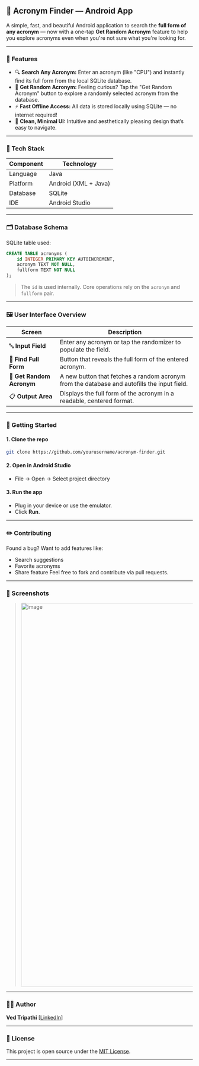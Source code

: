 ## 📱 Acronym Finder — Android App

A simple, fast, and beautiful Android application to search the **full form of any acronym** — now with a one-tap **Get Random Acronym** feature to help you explore acronyms even when you're not sure what you're looking for.

---

### 🎯 Features

* 🔍 **Search Any Acronym:** Enter an acronym (like "CPU") and instantly find its full form from the local SQLite database.
* 🎲 **Get Random Acronym:** Feeling curious? Tap the "Get Random Acronym" button to explore a randomly selected acronym from the database.
* ⚡ **Fast Offline Access:** All data is stored locally using SQLite — no internet required!
* 🧠 **Clean, Minimal UI:** Intuitive and aesthetically pleasing design that’s easy to navigate.

---

### 🧱 Tech Stack

| Component | Technology           |
| --------- | -------------------- |
| Language  | Java                 |
| Platform  | Android (XML + Java) |
| Database  | SQLite               |
| IDE       | Android Studio       |

---

### 🗂️ Database Schema

SQLite table used:

```sql
CREATE TABLE acronyms (
    id INTEGER PRIMARY KEY AUTOINCREMENT,
    acronym TEXT NOT NULL,
    fullform TEXT NOT NULL
);
```

> The `id` is used internally. Core operations rely on the `acronym` and `fullform` pair.

---

### 🖼️ User Interface Overview

| Screen                    | Description                                                                                 |
| ------------------------- | ------------------------------------------------------------------------------------------- |
| 🔤 **Input Field**        | Enter any acronym or tap the randomizer to populate the field.                              |
| 📘 **Find Full Form**     | Button that reveals the full form of the entered acronym.                                   |
| 🎲 **Get Random Acronym** | A new button that fetches a random acronym from the database and autofills the input field. |
| 📋 **Output Area**        | Displays the full form of the acronym in a readable, centered format.                       |

---

### 🚀 Getting Started

#### 1. Clone the repo

```bash
git clone https://github.com/yourusername/acronym-finder.git
```

#### 2. Open in Android Studio

* File → Open → Select project directory

#### 3. Run the app

* Plug in your device or use the emulator.
* Click **Run**.

---

### ✏️ Contributing

Found a bug? Want to add features like:

* Search suggestions
* Favorite acronyms
* Share feature
  Feel free to fork and contribute via pull requests.

---

### 📸 Screenshots

> <img width="1919" height="1032" alt="image" src="https://github.com/user-attachments/assets/5078ee01-708b-480d-9ff9-d7100004a26d" />


---

### 🧑‍💻 Author

**Ved Tripathi**
[[LinkedIn]([https://www.linkedin.com/in/ved-tripathi01/])]

---

### 📝 License

This project is open source under the [MIT License](LICENSE).

---

